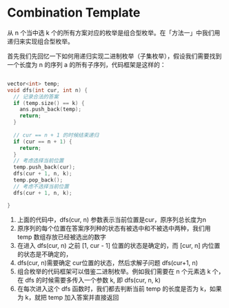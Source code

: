 #  Combination Template

从 n 个当中选 k 个的所有方案对应的枚举是组合型枚举。在「方法一」中我们用递归来实现组合型枚举。

首先我们先回忆一下如何用递归实现二进制枚举（子集枚举），假设我们需要找到一个长度为 n 的序列 a 的所有子序列，代码框架是这样的：

```c++

vector<int> temp;
void dfs(int cur, int n) {
  // 记录合法的答案
  if (temp.size() == k) {
    ans.push_back(temp);
    return;
  }
  
  // cur == n + 1 的时候结束递归
  if (cur == n + 1) {
    return;
  }
  // 考虑选择当前位置
  temp.push_back(cur);
  dfs(cur + 1, n, k);
  temp.pop_back();
  // 考虑不选择当前位置
  dfs(cur + 1, n, k);

}

```

1. 上面的代码中，dfs(cur, n) 参数表示当前位置是cur，原序列总长度为n
2. 原序列的每个位置在答案序列种的状态有被选中和不被选中两种，我们用 temp 数组存放已经被选出的数字
3. 在进入 dfs(cur, n) 之前 [1, cur - 1] 位置的状态是确定的，而 [cur, n] 内位置的状态是不确定的，
4. dfs(cur, n)需要确定 cur位置的状态，然后求解子问题 dfs(cur+1, n)
5. 组合枚举的代码框架可以借鉴二进制枚举。例如我们需要在 n 个元素选 k 个，在 dfs 的时候需要多传入一个参数 k, 即 dfs(cur, n, k)
6. 在每次进入这个 dfs 函数时，我们都去判断当前 temp 的长度是否为 k，如果为 k，就把 temp 加入答案并直接返回
